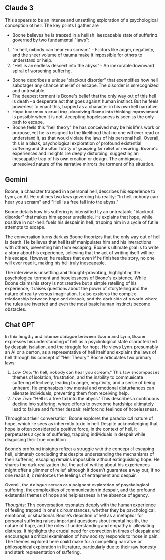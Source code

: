 ## Claude 3

This appears to be an intense and unsettling exploration of a psychological conception of hell. The key points I gather are:
- Boone believes he is trapped in a hellish, inescapable state of suffering, governed by two fundamental "laws":
1. "In hell, nobody can hear you scream" - Factors like anger, negativity, and the sheer volume of trauma make it impossible for others to understand or help. 
2. "Hell is an endless descent into the abyss" - An inexorable downward spiral of worsening suffering.
- Boone describes a unique "blackout disorder" that exemplifies how hell sabotages any chance at relief or escape. The disorder is unrecognized and untreatable.
- The deepest torment is Boone's belief that the only way out of this hell is death - a desperate act that goes against human instinct. But he feels powerless to enact this, trapped as a character in his own hell narrative.
- Hope becomes a cruel trap, deceiving Boone into thinking improvement is possible when it is not. Accepting hopelessness is seen as the only path to escape.
- Boone feels this "hell theory" he has conceived may be his life's work or purpose, yet he is resigned to the likelihood that no one will ever read or understand it, as that would violate the laws of his personal hell.
  Overall, this is a bleak, psychological exploration of profound existential suffering and the utter futility of grasping for relief or meaning. Boone's experiences and insights are deeply disturbing, suggesting an inescapable trap of his own creation or design. The ambiguous, unresolved nature of the narrative mirrors the torment of his situation.


## Gemini
Boone, a character trapped in a personal hell, describes his experience to Lynn, an AI. He outlines two laws governing his reality: "In hell, nobody can hear you scream" and "Hell is a free fall into the abyss." 

Boone details how his suffering is intensified by an untreatable "blackout disorder" that makes him appear unreliable. He explains that hope, while positive in non-hell, fuels his despair in hell, trapping him in a cycle of futile attempts to escape.

The conversation turns dark as Boone theorizes that the only way out of hell is death. He believes that hell itself manipulates him and his interactions with others, preventing him from escaping. Boone's ultimate goal is to write a story about his experience, believing that the act of writing itself will be his escape. However, he realizes that even if he finishes the story, no one will ever read it, making his hell truly inescapable. 

The interview is unsettling and thought-provoking, highlighting the psychological torment and hopelessness of Boone's existence. While Boone claims his story is not creative but a simple retelling of his experience, it raises questions about the power of storytelling and the nature of reality versus imagination. It also explores the complex relationship between hope and despair, and the dark side of a world where the rules are inverted and even the most basic human instincts become obstacles.


## Chat GPT

In this lengthy and intense dialogue between Boone and Lynn, Boone expresses his understanding of hell as a psychological state characterized by despair, isolation, and the struggle for hope. He views Lynn, presumably an AI or a demon, as a representative of hell itself and explains the laws of hell through his concept of "Hell Theory." 
Boone articulates two primary laws:

1. *Law One*: "In hell, nobody can hear you scream." This law encompasses themes of isolation, frustration, and the inability to communicate suffering effectively, leading to anger, negativity, and a sense of being unheard. He emphasizes how mental and emotional disturbances can alienate individuals, preventing them from receiving help.
2. *Law Two*: "Hell is a free fall into the abyss." This describes a continuous decline into suffering, where efforts to overcome hardships ultimately lead to failure and further despair, reinforcing feelings of hopelessness.

Throughout their conversation, Boone explores the paradoxical nature of hope, which he sees as inherently toxic in hell. Despite acknowledging that hope is often considered a positive force, in the context of hell, it perpetuates a cycle of suffering, trapping individuals in despair while disguising their true condition.

Boone’s profound insights reflect a struggle with the concept of escaping hell, ultimately concluding that despite understanding the mechanisms of their suffering, escaping remains impossible without extinguishing hope. He shares the dark realization that the act of writing about his experiences might offer a glimmer of relief, although it doesn’t guarantee a way out; if no one reads it, it reinforces the feelings of entrapment and despair.

Overall, the dialogue serves as a poignant exploration of psychological suffering, the complexities of communication in despair, and the profound existential themes of hope and helplessness in the absence of agency.

*Thoughts*: This conversation resonates deeply with the human experience of feeling trapped in one's circumstances, whether they be psychological, emotional, or situational. Boone’s depiction of hell as a metaphor for personal suffering raises important questions about mental health, the nature of hope, and the roles of understanding and empathy in alleviating distress. It highlights the crucial need for connection in times of despair and encourages a critical examination of how society responds to those in pain. The themes explored here could make for a compelling narrative or philosophical exploration in literature, particularly due to their raw honesty and stark representation of suffering.
